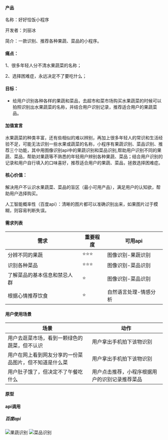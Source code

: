 
#### 产品

名称：好好恰饭小程序

开发者：刘丽冰

简介：一款识别、推荐各种果蔬、菜品的小程序。

#### 痛点：

1、很多年轻人分不清水果蔬菜的名称；

2、选择困难症，永远决定不了要吃什么；


#### 目标：

- 给用户识别各种各样的果蔬和菜品，去超市和菜市场购买水果蔬菜的时候可以拍照识别出水果蔬菜的名称，并结合用户识别记录，推荐适合用户的果蔬菜品。

#### 加值宣言

水果蔬菜的种类丰富，还有些相似的难以辨别，再加上很多年轻人的常识和生活经验不足，可能无法识别一些水果或蔬菜的名称，小程序有果蔬识别、菜品识别、推荐三个功能，其中用图像识别api中的果蔬识别和菜品识别,帮助用户识别不同的果蔬、菜品，帮助对果蔬等不熟悉的年轻用户辨别各种果蔬、菜品；结合用户识别的记录和用户自行填入的口味喜好，推荐适合用户的果蔬、菜品，拯救选择困难症。


#### 核心价值：

解决用户不认识水果蔬菜、菜品的盲区（最小可用产品），满足用户的认知欲，帮助用户选择购买。

人工智能概率性（百度api）：清晰的图片都可以准确识别出来，如果图片过于模糊，则容易判断失误。

#### 需求列表

| 需求                         | 重要程度 | 可用api           |
| ---------------------------- | -------- | ----------------- |
| 分辨不同的果蔬               | ⭐⭐⭐   | 图像识别-果蔬识别 |
| 识别各种菜品         | ⭐⭐⭐      | 图像识别-菜品识别 |
| 了解菜品的基本信息和禁忌人群         | ⭐      | 图像识别-菜品识别 |
| 根据心情推荐饮食         | ⭐      | 自然语言处理-情感分析 |


#### 用户使用场景

| 场景                         | 动作 | 
| ---------------------------- | -------- | 
| 用户去逛菜市场，看到一颗绿色的蔬菜，但不认识  | 用户拿出手机拍下该物识别  |
| 用户在网上看到网友分享的一份菜品图片，但不知道是什么菜     | 用户拿出手机拍下该物识别      | 
| 用户肚子饿了，但决定不了午餐吃什么| 用户点击推荐，小程序根据用户的识别记录推荐菜品|
#### 原型

#### api调用

##### 百度api

![果蔬识别](https://images.gitee.com/uploads/images/2019/1204/164634_aaf66a33_1648156.png "果蔬1.PNG")
![菜品识别](https://images.gitee.com/uploads/images/2019/1204/164657_34f5ced8_1648156.png "菜品.PNG")
